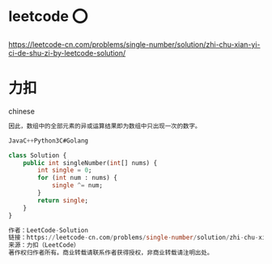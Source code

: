 # leetcode ⭕️
https://leetcode-cn.com/problems/single-number/solution/zhi-chu-xian-yi-ci-de-shu-zi-by-leetcode-solution/


# 力扣 
chinese

```sql
因此，数组中的全部元素的异或运算结果即为数组中只出现一次的数字。

JavaC++Python3C#Golang

class Solution {
    public int singleNumber(int[] nums) {
        int single = 0;
        for (int num : nums) {
            single ^= num;
        }
        return single;
    }
}

作者：LeetCode-Solution
链接：https://leetcode-cn.com/problems/single-number/solution/zhi-chu-xian-yi-ci-de-shu-zi-by-leetcode-solution/
来源：力扣（LeetCode）
著作权归作者所有。商业转载请联系作者获得授权，非商业转载请注明出处。
```
